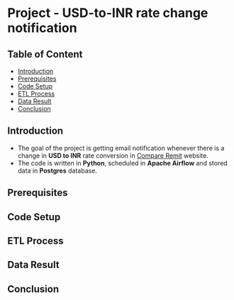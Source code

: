 # Project - USD-to-INR rate change notification

## Table of Content

- [Introduction](#introduction)
- [Prerequisites](#prerequisites)
- [Code Setup](#code-setup)
- [ETL Process](#etl-process)
- [Data Result](#data-result)
- [Conclusion](#conclusion)

## Introduction
- The goal of the project is getting email notification whenever there is a change in **USD to INR** rate conversion in [Compare Remit](https://www.compareremit.com/todays-best-dollar-to-rupee-exchange-rate/) website. 
- The code is written in **Python**, scheduled in **Apache Airflow** and stored data in **Postgres** database.

## Prerequisites

## Code Setup

## ETL Process

## Data Result

## Conclusion
